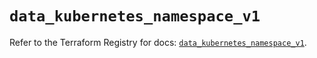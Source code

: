 # `data_kubernetes_namespace_v1`

Refer to the Terraform Registry for docs: [`data_kubernetes_namespace_v1`](https://registry.terraform.io/providers/hashicorp/kubernetes/2.35.0/docs/data-sources/namespace_v1).
